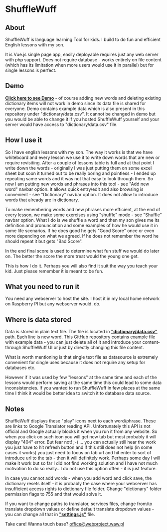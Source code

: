 # ShuffleWuff 

## About

ShuffleWuff is language learning Tool for kids. I build to do fun and efficient English lessons with my son. 

It is Vue.js single page app, easily deployable requires just any web server with php support. Does not require database - works entirely on file content (which has its limitation when more users would use it in parallel) but for single lessons is perfect.

## Demo
**<a href="http://cultrides.com/test/Github/ShuffleWuff" target="_blank">Click here to see Demo</a>** - of course adding new words and deleting existing dictionary items will not work in demo since its data file is shared for everyone. Demo contains example data which is also present in this repository under "dictionary/data.csv". It cannot be changed in demo but you would be able to change it if you hosted ShuffleWuff yourself and your server would have access to "dictionary/data.csv" file.

## How I use it 

So I have english lessons with my son. The way it works is that we have whiteboard and every lesson we use it to write down words that are new or require revisiting. After a couple of lessons table is full and at that point I write down the words - originally I was just putting them on some excel sheet but soon it turned out to be really boring and pointless - I ended up repeating same words and it was not that easy to look through them. So now I am putting new words and phrases into this tool - see "Add new word" navbar option. It allows quick entry/edit and also browsing is convenient - see "Dictionary" navbar option. It does not allow to introduce words that already are in dictionary.

To make remembering words and new phrases more efficient, at the end of every lesson, we make some exercises using "shuffle" mode - see "Shuffle" navbar option. What I do is we shuffle a word and then my son gives me its definition and pronunciation and some examples of how he would use it in some life scenarios. If he does good he gets "Good Score" once or even more depending on what we agreed. If he does not remember the word he should repeat it but gets "Bad Score".

In the end final score is used to determine what fun stuff we would do later on. The better the score the more treat would the young one get. 

This is how I do it. Perhaps you will also find it suit the way you teach your kid. Just please remember it is meant to be fun. 

## What you need to run it

You need any webserver to host the site. I host it in my local home network on Raspberry PI but any webserver would. do.

## Where is data stored

Data is stored in plain text file. The file is located in **<a href="https://github.com/Sznapsollo/ShuffleWuff/blob/master/dictionary/data.csv" target="_blank">"dictionary/data.csv"</a>** path. Each line is new word. This GitHub repository contains example file with example data - you can just delete all of it and introduce your content- through ShuffleWuff UI or just by directly changing this file content.

What is worth mentioning is that single text file as datasource is extremely convenient for single uses because it does not require any setup for databases etc.

However if it was used by few "lessons" at the same time and each of the lessons would perform saving at the same time this could lead to some data inconsistencies. If you wanted to run ShuffleWuff in few places at the same time I think it would be better idea to switch it to database data source.

## Notes

ShuffleWuff displays these "play" icons next to each word/phrase. These are links to Google Translator reading API. Unfortunately this API is not official and Google actually blocks it when you run it from any website. So when you click on such icon you will get new tab but most probably it will display "404" error. But fear not! ;-) ... you can actually still hear the work you just have to hit refresh button and if this still does not help (in some cases it works) you just need to focus on tab url and hit enter to sort of introduce url to the tab - then it will definitely work. Perhaps some day I will make it work but so far I did not find working solution and I have not much motivation to do so really...I do not use this option often - it is just feature.

In case you cannot add words - when you add word and click save, the dictionary resets itself - it is probably the case where your webserver has insufficient access rights to dictionary file folder. Change "dictionary" folder permission flags to 755 and that would solve it.

If you want to change paths to translator, services files, change from/to translate dropdown values or define default translate dropdown values - you can change all that in **<a href="https://github.com/Sznapsollo/ShuffleWuff/blob/master/settings.js" target="_blank">"settings.js"</a>** file.

Take care! 
Wanna touch base? office@webproject.waw.pl